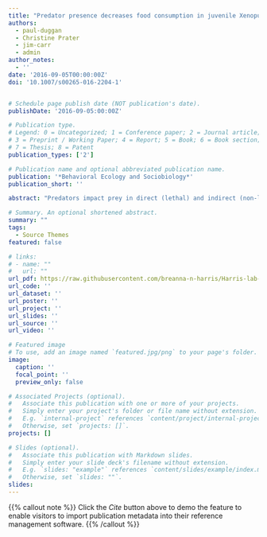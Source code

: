 ```yaml
---
title: "Predator presence decreases food consumption in juvenile Xenopus laevis"
authors:
  - paul-duggan
  - Christine Prater
  - jim-carr
  - admin
author_notes:
  - ''
date: '2016-09-05T00:00:00Z'
doi: '10.1007/s00265-016-2204-1'


# Schedule page publish date (NOT publication's date).
publishDate: '2016-09-05:00:00Z'

# Publication type.
# Legend: 0 = Uncategorized; 1 = Conference paper; 2 = Journal article;
# 3 = Preprint / Working Paper; 4 = Report; 5 = Book; 6 = Book section;
# 7 = Thesis; 8 = Patent
publication_types: ['2']

# Publication name and optional abbreviated publication name.
publication: '*Behavioral Ecology and Sociobiology*'
publication_short: ''

abstract: "Predators impact prey in direct (lethal) and indirect (non-lethal) manners. Predator-avoidance models capitalize on the non-lethal effects of predators to study how predator-induced fear impacts prey behavior and physiology. Here, we aimed to develop a predator avoidance model to determine how predators alter feeding and anxiety-like behavior in the African clawed frog (Xenopus laevis). We determined (1) the repeatability of frog behavior over time, (2) the effect of a stimulus (nothing, a size-matched or a large conspecific [potential predator]) on frog behavior, and (3) the effect of a stimulus on frog behavior in the presence of food. Twelve juvenile experimental frogs were exposed to all three stimulus conditions over 1 week. We predicted that (1) frog baseline behavior would be repeatable, and that (2) the presence of the large frog, but not size-matched frog, would increase fear and anxiety-like behaviors (hiding and inactivity) and would decrease food consumption and the number of air gulps. In the presence of both food and stimulus, experimental frogs ate significantly less when exposed to a large (potential predator) vs. a size-matched and no frog and took more time to first contact the food. Time spent inactive and number of air gulps did not differ across conditions. Few frogs hid during the behavioral trials. Time spent exploring and inactive and tank locations were repeatable over time. Overall, our paradigm is a viable model for studying the effects of predators on prey behavior, especially as it relates to feeding."

# Summary. An optional shortened abstract.
summary: ""
tags:
  - Source Themes
featured: false

# links:
# - name: ""
#   url: ""
url_pdf: https://raw.githubusercontent.com/breanna-n-harris/Harris-lab-website/dfd33672fd1a5eebb042b5e44bdde6440308b456/content/publication/Duggan_etal_2016_BEAS_predators_and_food_consumption/Duggan_etal_2016_BEAS_predators_and_food_consumption.pdf
url_code: ''
url_dataset: ''
url_poster: ''
url_project: ''
url_slides: ''
url_source: ''
url_video: ''

# Featured image
# To use, add an image named `featured.jpg/png` to your page's folder.
image:
  caption: ''
  focal_point: ''
  preview_only: false

# Associated Projects (optional).
#   Associate this publication with one or more of your projects.
#   Simply enter your project's folder or file name without extension.
#   E.g. `internal-project` references `content/project/internal-project/index.md`.
#   Otherwise, set `projects: []`.
projects: []

# Slides (optional).
#   Associate this publication with Markdown slides.
#   Simply enter your slide deck's filename without extension.
#   E.g. `slides: "example"` references `content/slides/example/index.md`.
#   Otherwise, set `slides: ""`.
slides:
---
```


{{% callout note %}}
Click the _Cite_ button above to demo the feature to enable visitors to import publication metadata into their reference management software.
{{% /callout %}}
